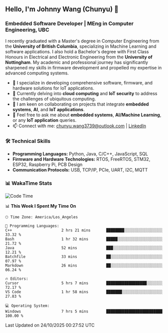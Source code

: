 ## Hello, I'm Johnny Wang (Chunyu) 👋

### Embedded Software Developer | MEng in Computer Engineering, UBC

I recently graduated with a Master's degree in Computer Engineering from the **University of British Columbia**, specializing in Machine Learning and software applications. I also hold a Bachelor's degree with First Class Honours in Electrical and Electronic Engineering from the **University of Nottingham**. My academic and professional journey has significantly sharpened my skills in firmware development and propelled my expertise in advanced computing systems.

- 🔭 I specialize in developing comprehensive software, firmware, and hardware solutions for IoT applications.
- 🌱 Currently delving into **cloud computing** and **IoT security** to address the challenges of ubiquitous computing.
- 🤝 I am keen on collaborating on projects that integrate **embedded systems**, **AI**, and **IoT applications**.
- 💬 Feel free to ask me about **embedded systems**, **AI/Machine Learning**, or any **IoT application** queries.
- 📫 Connect with me: [chunyu.wang3739@outlook.com](mailto:chunyu.wang3739@outlook.com) | [LinkedIn](https://www.linkedin.com/in/shycw1/)


### 🛠️ Technical Skills
- **Programming Languages:** Python, Java, C/C++, JavaScript, SQL
- **Firmware and Hardware Technologies:** RTOS, FreeRTOS, STM32, ESP32, Raspberry Pi, PCB Design
- **Communication Protocols:** USB, TCP/IP, PCIe, UART, I2C, MQTT

### 📊 WakaTime Stats
<!--START_SECTION:waka-->
![Code Time](http://img.shields.io/badge/Code%20Time-166%20hrs%206%20mins-blue)

📊 **This Week I Spent My Time On** 

```text
🕑︎ Time Zone: America/Los_Angeles

💬 Programming Languages: 
C++                      2 hrs 21 mins       ████████░░░░░░░░░░░░░░░░░   33.32 % 
Bash                     1 hr 32 mins        █████░░░░░░░░░░░░░░░░░░░░   21.72 % 
Java                     52 mins             ███░░░░░░░░░░░░░░░░░░░░░░   12.21 % 
Batchfile                33 mins             ██░░░░░░░░░░░░░░░░░░░░░░░   07.97 % 
Markdown                 26 mins             ██░░░░░░░░░░░░░░░░░░░░░░░   06.24 % 

🔥 Editors: 
Cursor                   5 hrs 7 mins        ██████████████████░░░░░░░   72.17 % 
VS Code                  1 hr 58 mins        ███████░░░░░░░░░░░░░░░░░░   27.83 % 

💻 Operating System: 
Windows                  7 hrs 5 mins        █████████████████████████   100.00 % 
```


 Last Updated on 24/10/2025 00:27:52 UTC
<!--END_SECTION:waka-->
